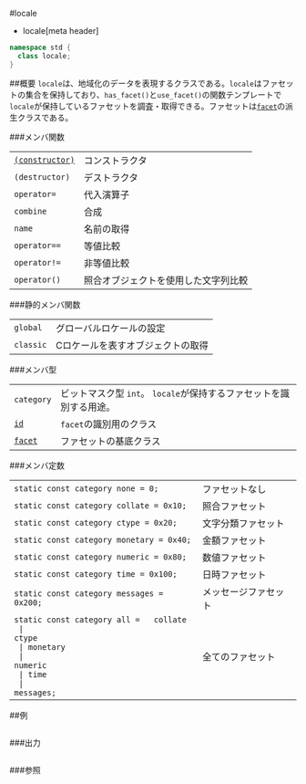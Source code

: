 #locale
* locale[meta header]

```cpp
namespace std {
  class locale;
}
```

##概要
`locale`は、地域化のデータを表現するクラスである。`locale`はファセットの集合を保持しており、`has_facet()`と`use_facet()`の関数テンプレートで`locale`が保持しているファセットを調査・取得できる。ファセットは[`facet`](./locale/facet.md)の派生クラスである。

###メンバ関数

| | |
|----------------------------------------------------------------------------------------------------------------|--------------------------------------------------------|
| [`(constructor)`](./locale/op_constructor.md) | コンストラクタ |
| `(destructor)` | デストラクタ |
| `operator=` | 代入演算子 |
| `combine` | 合成 |
| `name` | 名前の取得 |
| `operator==` | 等値比較 |
| `operator!=` | 非等値比較 |
| `operator()` | 照合オブジェクトを使用した文字列比較 |

###静的メンバ関数

| | |
|----------------------|---------------------------------------------------|
| `global` | グローバルロケールの設定 |
| `classic` | Cロケールを表すオブジェクトの取得 |

###メンバ型

| | |
|-------------------------------------------------------------------------------------------------------|----------------------------------------------------------------------------------------------------------------------|
| `category` | ビットマスク型 `int`。 `locale`が保持するファセットを識別する用途。 |
| [`id`](./locale/id.md) | `facet`の識別用のクラス |
| [`facet`](./locale/facet.md) | ファセットの基底クラス |

###メンバ定数

| | |
|-----------------------------------------------------------------------------------------------------------------------------------------------------------------------------------------------------------------------------------------------------------------------------------------------------------------------------------------------------------------------------------------------------------|--------------------------------|
| `static const category none = 0;` | ファセットなし |
| `static const category collate = 0x10;` | 照合ファセット |
| `static const category ctype = 0x20;` | 文字分類ファセット |
| `static const category monetary = 0x40;` | 金額ファセット |
| `static const category numeric = 0x80;` | 数値ファセット |
| `static const category time = 0x100;` | 日時ファセット |
| `static const category messages = 0x200;` | メッセージファセット |
| `static const category all =   collate`<br/> <code>                            &#x7C; </code>`ctype`<br/> <code>                            &#x7C; monetary</code><br/> <code>                            &#x7C; numeric</code><br/> <code>                            &#x7C; time</code><br/> <code>                            &#x7C; messages;</code> | 全てのファセット |


##例
```cpp
```

###出力
```
```

###参照
